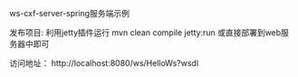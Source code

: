 ws-cxf-server-spring服务端示例

发布项目:
    利用jetty插件运行 mvn clean compile jetty:run
    或直接部署到web服务器中即可

访问地址： http://localhost:8080/ws/HelloWs?wsdl